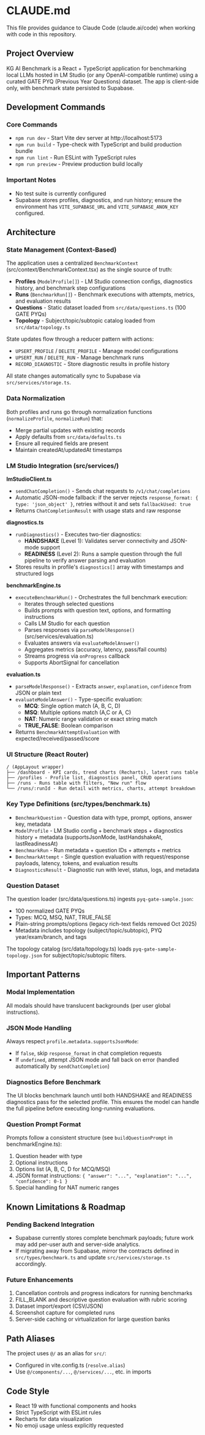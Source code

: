 # CLAUDE.md

This file provides guidance to Claude Code (claude.ai/code) when working with code in this repository.

## Project Overview

KG AI Benchmark is a React + TypeScript application for benchmarking local LLMs hosted in LM Studio (or any OpenAI-compatible runtime) using a curated GATE PYQ (Previous Year Questions) dataset. The app is client-side only, with benchmark state persisted to Supabase.

## Development Commands

### Core Commands
- `npm run dev` - Start Vite dev server at http://localhost:5173
- `npm run build` - Type-check with TypeScript and build production bundle
- `npm run lint` - Run ESLint with TypeScript rules
- `npm run preview` - Preview production build locally

### Important Notes
- No test suite is currently configured
- Supabase stores profiles, diagnostics, and run history; ensure the environment has `VITE_SUPABASE_URL` and `VITE_SUPABASE_ANON_KEY` configured.

## Architecture

### State Management (Context-Based)

The application uses a centralized `BenchmarkContext` (src/context/BenchmarkContext.tsx) as the single source of truth:

- **Profiles** (`ModelProfile[]`) - LM Studio connection configs, diagnostics history, and benchmark step configurations
- **Runs** (`BenchmarkRun[]`) - Benchmark executions with attempts, metrics, and evaluation results
- **Questions** - Static dataset loaded from `src/data/questions.ts` (100 GATE PYQs)
- **Topology** - Subject/topic/subtopic catalog loaded from `src/data/topology.ts`

State updates flow through a reducer pattern with actions:
- `UPSERT_PROFILE` / `DELETE_PROFILE` - Manage model configurations
- `UPSERT_RUN` / `DELETE_RUN` - Manage benchmark runs
- `RECORD_DIAGNOSTIC` - Store diagnostic results in profile history

All state changes automatically sync to Supabase via `src/services/storage.ts`.

### Data Normalization

Both profiles and runs go through normalization functions (`normalizeProfile`, `normalizeRun`) that:
- Merge partial updates with existing records
- Apply defaults from `src/data/defaults.ts`
- Ensure all required fields are present
- Maintain createdAt/updatedAt timestamps

### LM Studio Integration (src/services/)

**lmStudioClient.ts**
- `sendChatCompletion()` - Sends chat requests to `/v1/chat/completions`
- Automatic JSON-mode fallback: if the server rejects `response_format: { type: 'json_object' }`, retries without it and sets `fallbackUsed: true`
- Returns `ChatCompletionResult` with usage stats and raw response

**diagnostics.ts**
- `runDiagnostics()` - Executes two-tier diagnostics:
  - **HANDSHAKE** (Level 1): Validates server connectivity and JSON-mode support
  - **READINESS** (Level 2): Runs a sample question through the full pipeline to verify answer parsing and evaluation
- Stores results in profile's `diagnostics[]` array with timestamps and structured logs

**benchmarkEngine.ts**
- `executeBenchmarkRun()` - Orchestrates the full benchmark execution:
  - Iterates through selected questions
  - Builds prompts with question text, options, and formatting instructions
  - Calls LM Studio for each question
  - Parses responses via `parseModelResponse()` (src/services/evaluation.ts)
  - Evaluates answers via `evaluateModelAnswer()`
  - Aggregates metrics (accuracy, latency, pass/fail counts)
  - Streams progress via `onProgress` callback
  - Supports AbortSignal for cancellation

**evaluation.ts**
- `parseModelResponse()` - Extracts `answer`, `explanation`, `confidence` from JSON or plain text
- `evaluateModelAnswer()` - Type-specific evaluation:
  - **MCQ**: Single option match (A, B, C, D)
  - **MSQ**: Multiple options match (A,C or A, C)
  - **NAT**: Numeric range validation or exact string match
  - **TRUE_FALSE**: Boolean comparison
- Returns `BenchmarkAttemptEvaluation` with expected/received/passed/score

### UI Structure (React Router)

```
/ (AppLayout wrapper)
├── /dashboard - KPI cards, trend charts (Recharts), latest runs table
├── /profiles - Profile list, diagnostics panel, CRUD operations
├── /runs - Runs table with filters, "New run" flow
└── /runs/:runId - Run detail with metrics, charts, attempt breakdown
```

### Key Type Definitions (src/types/benchmark.ts)

- `BenchmarkQuestion` - Question data with type, prompt, options, answer key, metadata
- `ModelProfile` - LM Studio config + benchmark steps + diagnostics history + metadata (supportsJsonMode, lastHandshakeAt, lastReadinessAt)
- `BenchmarkRun` - Run metadata + question IDs + attempts + metrics
- `BenchmarkAttempt` - Single question evaluation with request/response payloads, latency, tokens, and evaluation results
- `DiagnosticsResult` - Diagnostic run with level, status, logs, and metadata

### Question Dataset

The question loader (src/data/questions.ts) ingests `pyq-gate-sample.json`:
- 100 normalized GATE PYQs
- Types: MCQ, MSQ, NAT, TRUE_FALSE
- Plain-string prompts/options (legacy rich-text fields removed Oct 2025)
- Metadata includes topology (subject/topic/subtopic), PYQ year/exam/branch, and tags

The topology catalog (src/data/topology.ts) loads `pyq-gate-sample-topology.json` for subject/topic/subtopic filters.

## Important Patterns

### Modal Implementation
All modals should have translucent backgrounds (per user global instructions).

### JSON Mode Handling
Always respect `profile.metadata.supportsJsonMode`:
- If `false`, skip `response_format` in chat completion requests
- If `undefined`, attempt JSON mode and fall back on error (handled automatically by `sendChatCompletion`)

### Diagnostics Before Benchmark
The UI blocks benchmark launch until both HANDSHAKE and READINESS diagnostics pass for the selected profile. This ensures the model can handle the full pipeline before executing long-running evaluations.

### Question Prompt Format
Prompts follow a consistent structure (see `buildQuestionPrompt` in benchmarkEngine.ts):
1. Question header with type
2. Optional instructions
3. Options list (A, B, C, D for MCQ/MSQ)
4. JSON format instructions: `{ "answer": "...", "explanation": "...", "confidence": 0-1 }`
5. Special handling for NAT numeric ranges

## Known Limitations & Roadmap

### Pending Backend Integration
- Supabase currently stores complete benchmark payloads; future work may add per-user auth and server-side analytics.
- If migrating away from Supabase, mirror the contracts defined in `src/types/benchmark.ts` and update `src/services/storage.ts` accordingly.

### Future Enhancements
1. Cancellation controls and progress indicators for running benchmarks
2. FILL_BLANK and descriptive question evaluation with rubric scoring
3. Dataset import/export (CSV/JSON)
4. Screenshot capture for completed runs
5. Server-side caching or virtualization for large question banks

## Path Aliases

The project uses `@/` as an alias for `src/`:
- Configured in vite.config.ts (`resolve.alias`)
- Use `@/components/...`, `@/services/...`, etc. in imports

## Code Style

- React 19 with functional components and hooks
- Strict TypeScript with ESLint rules
- Recharts for data visualization
- No emoji usage unless explicitly requested
